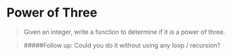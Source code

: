 Power of Three
==============

>Given an integer, write a function to determine if it is a power of three.

>#####Follow up:
>Could you do it without using any loop / recursion?
